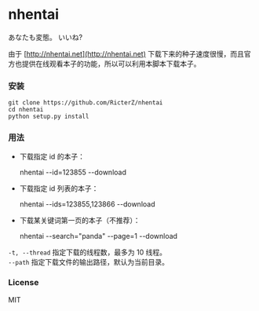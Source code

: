 nhentai
=======
あなたも変態。 いいね?  

由于 [http://nhentai.net](http://nhentai.net) 下载下来的种子速度很慢，而且官方也提供在线观看本子的功能，所以可以利用本脚本下载本子。
### 安装

    git clone https://github.com/RicterZ/nhentai
    cd nhentai
    python setup.py install
    

### 用法
+ 下载指定 id 的本子：


    nhentai --id=123855 --download


+ 下载指定 id 列表的本子：


    nhentai --ids=123855,123866 --download
    

+ 下载某关键词第一页的本子（不推荐）：


    nhentai --search="panda" --page=1 --download


`-t, --thread` 指定下载的线程数，最多为 10 线程。  
`--path` 指定下载文件的输出路径，默认为当前目录。  

### License  
MIT